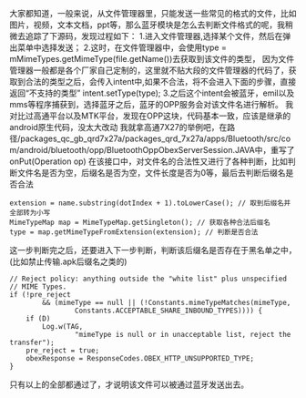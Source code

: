 大家都知道，一般来说，从文件管理器里，只能发送一些常见的格式的文件，比如图片，视频，文本文档，ppt等，那么蓝牙模块是怎么去判断文件格式的呢，我稍微去追踪了下源码，发现过程如下：
1.进入文件管理器,选择某个文件，然后在弹出菜单中选择发送；
2.这时，在文件管理器中，会使用type = mMimeTypes.getMimeType(file.getName())去获取到该文件的类型，
因为文件管理器一般都是各个厂家自己定制的，这里就不贴大段的文件管理器的代码了，获取到合法的类型之后，会传入intent中,如果不合法，将不会进入下面的步骤，直接返回“不支持的类型”
intent.setType(type);
3.之后这个intent会被蓝牙，emil以及mms等程序捕获到，选择蓝牙之后，蓝牙的OPP服务会对该文件名进行解析。
我对比过高通平台以及MTK平台，发现在OPP这块，代码基本一致，应该是继承的android原生代码，没太大改动
我就拿高通7X27的举例吧，在路径/packages_qc_gb_qrd7x27a/packages_qrd_7x27a/apps/Bluetooth/src/com/android/bluetooth/opp/BluetoothOppObexServerSession.JAVA中，重写了 onPut(Operation op) 
在该接口中，对文件名的合法性又进行了各种判断，比如判断文件名是否为空，后缀名是否为空，文件长度是否为0等，最后去判断后缀名是否合法
```  
extension = name.substring(dotIndex + 1).toLowerCase(); // 取到后缀名并全部转为小写
MimeTypeMap map = MimeTypeMap.getSingleton(); // 获取各种合法后缀名
type = map.getMimeTypeFromExtension(extension); // 判断是否合法
```
这一步判断完之后，还要进入下一步判断，判断该后缀名是否存在于黑名单之中，(比如禁止传输.apk后缀名之类的)
```  
// Reject policy: anything outside the "white list" plus unspecified
// MIME Types.
if (!pre_reject
		&& (mimeType == null || (!Constants.mimeTypeMatches(mimeType,
				Constants.ACCEPTABLE_SHARE_INBOUND_TYPES)))) {
	if (D)
		Log.w(TAG,
				"mimeType is null or in unacceptable list, reject the transfer");
	pre_reject = true;
	obexResponse = ResponseCodes.OBEX_HTTP_UNSUPPORTED_TYPE;
}
```
只有以上的全部都通过了，才说明该文件可以被通过蓝牙发送出去。